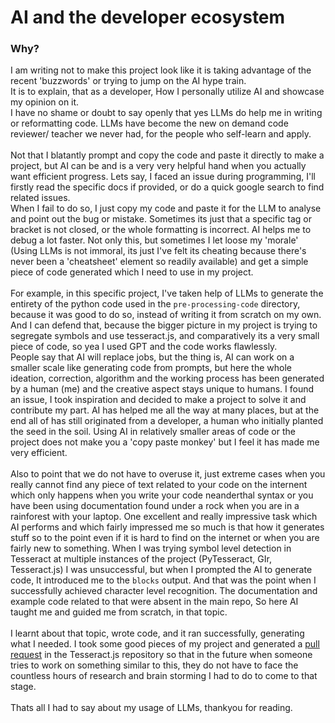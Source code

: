 # AI and the developer ecosystem  
### Why?  
I am writing not to make this project look like it is taking advantage of the recent 'buzzwords' or trying to jump on the AI hype train.  
It is to explain, that as a developer, How I personally utilize AI and showcase my opinion on it.  
I have no shame or doubt to say openly that yes LLMs do help me in writing or reformatting code.
LLMs have become the new on demand code reviewer/ teacher we never had, for the people who self-learn and apply.  <br>
<br>
Not that I blatantly prompt and copy the code and paste it directly to make a project, but AI can be and is a very very helpful hand when you actually want efficient progress.
Lets say, I faced an issue during programming, I'll firstly read the specific docs if provided, or do a quick google search to find related issues. <br> When I fail to do so, I just copy my code and paste it for the LLM to analyse and point out the bug or  mistake. Sometimes its just that a specific tag or bracket is not closed, or the whole formatting is incorrect. AI helps me to debug a lot faster.
Not only this, but sometimes I let loose my 'morale' (Using LLMs is not immoral, its just I've felt its cheating because there's never been a 'cheatsheet' element so readily available) and get a simple piece of code generated which I need to use in my project. <br>
<br>
For example, in this specific project, I've taken help of LLMs to generate the entirety of the python code used in the `pre-processing-code` directory, because it was good to do so, instead of writing it from scratch on my own. And I can defend that, because the bigger picture in my project is trying to segregate symbols and use tesseract.js, and comparatively its a very small piece of code, so yea I used GPT and the code works flawlessly.  
People say that AI will replace jobs, but the thing is, AI can work on a smaller scale like generating code from prompts, but here the whole ideation, correction, algorithm and the working process has been generated by a human (me) and the creative aspect stays unique to humans.
I found an issue, I took inspiration and decided to make a project to solve it and contribute my part.
AI has helped me all the way at many places, but at the end all of has still originated from a developer, a human who initially planted the seed in the soil.
Using AI in relatively smaller areas of code or the project does not make you a 'copy paste monkey' but I feel it has made me very efficient.  
<br>
Also to point that we do not have to overuse it, just extreme cases when you really cannot find any piece of text related to your code on the internent which only happens when you write your code neanderthal syntax or you have been using documentation found under a rock when you are in a rainforest with your laptop.
One excellent and really impressive task which AI performs and which fairly impressed me so much is that how it generates stuff so to the point even if it is hard to find on the internet or when you are fairly new to something.
When I was trying symbol level detection in Tesseract at multiple instances of the project (PyTesseract, GIr, Tesseract.js) I was unsuccessful, but when I prompted the AI to generate code, It introduced me to the `blocks` output. And that was the point when I successfully achieved character level recognition. The documentation and example code related to that were absent in the main repo, So here AI taught me and guided me from scratch, in that topic. 
<br>
<br>
I learnt about that topic, wrote code, and it ran successfully, generating what I needed. I took some good pieces of my project and generated a [pull request](https://github.com/naptha/tesseract.js/pull/878) in the Tesseract.js repository so that in the future when someone tries to work on something similar to this, they do not have to face the countless hours of research and brain storming I had to do to come to that stage. 
<br><br>
Thats all I had to say about my usage of LLMs, thankyou for reading.

